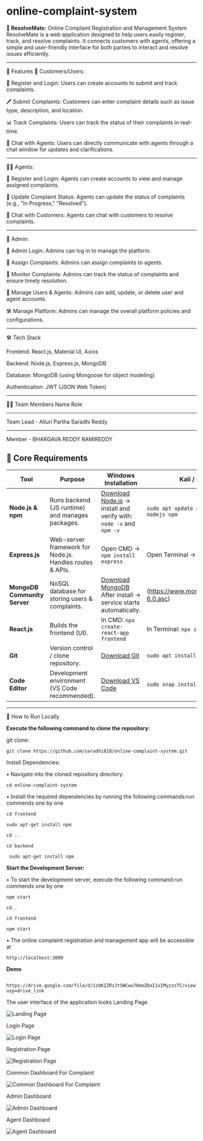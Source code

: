 # online-complaint-system
**🏢 ResolveMate:**
Online Complaint Registration and Management System
ResolveMate is a web application designed to help users easily register, track, and resolve complaints. It connects customers with agents, offering a simple and user-friendly interface for both parties to interact and resolve issues efficiently.

******************************

🚀 Features
👥 Customers/Users:

📝 Register and Login: Users can create accounts to submit and track complaints.

🖊️ Submit Complaints: Customers can enter complaint details such as issue type, description, and location.

📊 Track Complaints: Users can track the status of their complaints in real-time.

💬 Chat with Agents: Users can directly communicate with agents through a chat window for updates and clarifications.
************
👨‍💻 Agents:

📝 Register and Login: Agents can create accounts to view and manage assigned complaints.

🔄 Update Complaint Status: Agents can update the status of complaints (e.g., "In Progress," "Resolved").

💬 Chat with Customers: Agents can chat with customers to resolve complaints.
***********
👑 Admin:


🔑 Admin Login:
Admins can log in to manage the platform.


📝 Assign Complaints: 
Admins can assign complaints to agents.


👀 Monitor Complaints:
Admins can track the status of complaints and ensure timely resolution.


👥 Manage Users & Agents:
Admins can add, update, or delete user and agent accounts.


🛠️ Manage Platform:
Admins can manage the overall platform policies and configurations.

***********

🛠️ Tech Stack


Frontend: React.js, Material UI, Axios


Backend: Node.js, Express.js, MongoDB


Database: MongoDB (using Mongoose for object modeling)


Authentication: JWT (JSON Web Token)


***********

👨‍💻 Team Members
Name
Role
*****
Team Lead - Alluri Partha Saradhi Reddy
*****
Member - BHARGAVA REDDY RAMIREDDY


## 🧠 Core Requirements

| Tool                          | Purpose                                                  | Windows Installation                                                                                                   | Kali / Linux Installation                                                                                                 |
| ----------------------------- | --------------------------------------------------------- | ---------------------------------------------------------------------------------------------------------------------- | ------------------------------------------------------------------------------------------------------------------------- |
| **Node.js & npm**            | Runs backend (JS runtime) and manages packages.          | [Download Node.js](https://nodejs.org/en/download/) → install and verify with:<br>`node -v` and `npm -v`              | `sudo apt update && sudo apt install -y nodejs npm`                                                                       |
| **Express.js**               | Web-server framework for Node.js. Handles routes & APIs. | Open CMD → `npm install express`                                                                                       | Open Terminal → `npm install express`                                                                                     |
| **MongoDB Community Server** | NoSQL database for storing users & complaints.           | [Download MongoDB](https://www.mongodb.com/try/download/community)<br>After install → service starts automatically. | (https://www.mongodb.org/static/pgp/server-6.0.asc) |
| **React.js**                 | Builds the frontend (UI).                                | In CMD: `npx create-react-app frontend`                                                                                | In Terminal: `npx create-react-app frontend`                                                                              |
| **Git**                      | Version control / clone repository.                      | [Download Git](https://git-scm.com/downloads)                                                                         | `sudo apt install git -y`                                                                                                 |
| **Code Editor**              | Development environment (VS Code recommended).           | [Download VS Code](https://code.visualstudio.com/download)                                                            | `sudo snap install code --classic`                                                                                        |

***************
📂 How to Run Locally



**Execute the following command to clone the repository:**



git clone:  
       
    git clone https://github.com/saradhi818/online-complaint-system.git

Install Dependencies:

• Navigate into the cloned repository directory:
            
    cd online-complaint-system
• Install the required dependencies by running the following commands:run commends one by one 

    cd frontend

    sudo apt-get install npm

    cd ..
    
    cd backend

     sudo apt-get install npm

**Start the Development Server:**

• To start the development server, execute the following command:run commends one by one 
      
    npm start

    cd..

    cd frontend

    npm start

    
• The online complaint registration and management app will be accessible at 

    http://localhost:3000


**Demo**

     https://drive.google.com/file/d/1zbKIZRzJtSWCwu78moZDaI1xIMyzzsTC/view?usp=drive_link


The user interface of the application looks
Landing Page


![Landing Page](https://github.com/user-attachments/assets/b3302c51-bbf9-42dd-9d7f-0c1ee620e9fd)


Login Page




![Login Page](https://github.com/user-attachments/assets/e60851d4-673b-41da-9c41-41617b91aa63)

Registration Page




![Registration Page](https://github.com/user-attachments/assets/80b15933-bb45-4298-9f85-d91eaa121f3f)

Common Dashboard For Complaint


![Common Dashboard For Complaint](https://github.com/user-attachments/assets/65744e6d-0889-477e-8fdb-9cbe6b776ec7)



Admin Dashboard


![Admin Dashboard](https://github.com/user-attachments/assets/04bd80c4-0199-4de8-bfe4-cc2a3c6a37fd)



Agent Dashboard 





![Agent Dashboard](https://github.com/user-attachments/assets/58be9201-3217-44e1-92d2-758316c8a0ca)















